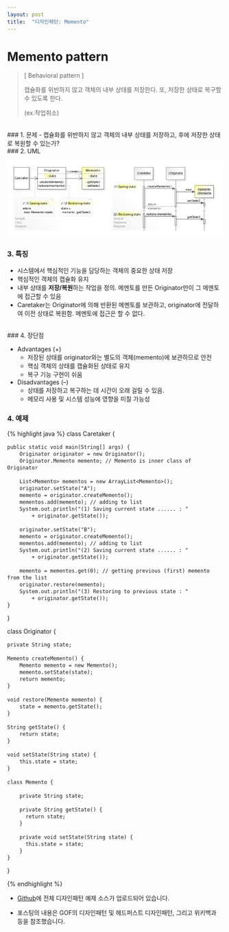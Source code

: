 ```yaml
---
layout: post
title:  "디자인패턴: Memento"
---
```


# Memento pattern
> [ Behavioral pattern ]
> 
> 캡슐화를 위반하지 않고 객체의 내부 상태를 저장한다. 또, 저장한 상태로 복구할 수 있도록 한다.
> 
> (ex.작업취소)


<br/>
### 1. 문제
- 캡슐화를 위반하지 않고 객체의 내부 상태를 저장하고, 후에 저장한 상태로 복원할 수 있는가?

<br/>
### 2. UML

![Memento%20f88cd887fb6b4effb93b5719111515e7/Untitled.png](/assets/images/designpattern/memento.png)

### 3. 특징

- 시스템에서 핵심적인 기능을 담당하는 객체의 중요한 상태 저장
- 핵심적인 객체의 캡슐화 유지
- 내부 상태를 **저장/복원**하는 작업을 정의. 메멘토를 만든 Originator만이 그 메멘토에 접근할 수 있음
- Caretaker는 Originator에 의해 반환된 메멘토를 보관하고, originator에 전달하여 이전 상태로 복원함. 메멘토에 접근은 할 수 없다.


<br/>
### 4. 장단점

- Advantages (+)
  - 저장된 상태를 originator와는 별도의 객체(memento)에 보관하므로 안전
  - 핵심 객체의 상태를 캡슐화된 상태로 유지
  - 복구 기능 구현이 쉬움
- Disadvantages (–)
  - 상태를 저장하고 복구하는 데 시간이 오래 걸릴 수 있음.
  - 메모리 사용 및 시스템 성능에 영향을 미칠 가능성
  
### 4. 예제

{% highlight java %}
class Caretaker {

    public static void main(String[] args) {
        Originator originator = new Originator();
        Originator.Memento memento; // Memento is inner class of Originator
        
        List<Memento> mementos = new ArrayList<Memento>();
        originator.setState("A");
        memento = originator.createMemento();
        mementos.add(memento); // adding to list
        System.out.println("(1) Saving current state ...... : "
            + originator.getState());
    
        originator.setState("B");
        memento = originator.createMemento();
        mementos.add(memento); // adding to list
        System.out.println("(2) Saving current state ...... : "
            + originator.getState());
    
        memento = mementos.get(0); // getting previous (first) memento from the list
        originator.restore(memento);
        System.out.println("(3) Restoring to previous state : "
            + originator.getState());
    }
}

class Originator {

    private String state;
    
    Memento createMemento() {
        Memento memento = new Memento();
        memento.setState(state);
        return memento;
    }
    
    void restore(Memento memento) {
        state = memento.getState();
    }
    
    String getState() {
        return state;
    }
    
    void setState(String state) {
        this.state = state;
    }
    
    class Memento {
    
        private String state;
    
        private String getState() {
          return state;
        }
    
        private void setState(String state) {
          this.state = state;
        }
    }
}

{% endhighlight %}

* [Github]에 전체 디자인패턴 예제 소스가 업로드되어 있습니다.
* 포스팅의 내용은 GOF의 디자인패턴 및 헤드퍼스트 디자인패턴, 그리고 위키백과 등을 참조했습니다.

  [Github]: https://github.com/hyooi/TIL/tree/master/til.designpattern
